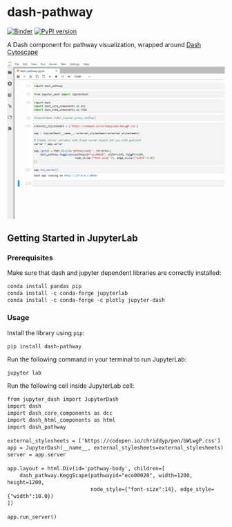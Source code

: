 # dash-pathway
[![Binder](https://mybinder.org/badge_logo.svg)](https://mybinder.org/v2/gh/ecell/dash-pathway/master?filepath=notebooks)
[![PyPI version](https://badge.fury.io/py/dash-pathway.svg)](https://badge.fury.io/py/dash-pathway)

A Dash component for pathway visualization, wrapped around [Dash Cytoscape](https://github.com/plotly/dash-cytoscape)

![demo](./dash-pathway-demo.gif)

## Getting Started in JupyterLab

### Prerequisites
Make sure that dash and jupyter dependent libraries are correctly installed:
```
conda install pandas pip
conda install -c conda-forge jupyterlab
conda install -c conda-forge -c plotly jupyter-dash
```

### Usage
Install the library using `pip`:
```
pip install dash-pathway
```

Run the following command in your terminal to run JupyterLab:
```
jupyter lab
```

Run the following cell inside JupyterLab cell:
```
from jupyter_dash import JupyterDash
import dash
import dash_core_components as dcc
import dash_html_components as html
import dash_pathway

external_stylesheets = ['https://codepen.io/chriddyp/pen/bWLwgP.css']
app = JupyterDash(__name__, external_stylesheets=external_stylesheets)
server = app.server

app.layout = html.Div(id='pathway-body', children=[
    dash_pathway.KeggScape(pathwayid="eco00020", width=1200, height=1200,
                           node_style={"font-size":14}, edge_style={"width":10.0})
])

app.run_server()
```
